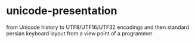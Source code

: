 unicode-presentation
====================

from Unicode history to UTF8/UTF16/UTF32 encodings and then standard persian keyboard layout from a view point of a programmer
